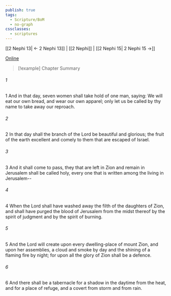 ```yaml
---
publish: true
tags:
  - Scripture/BoM
  - no-graph
cssclasses:
  - scriptures
---
```

[[2 Nephi 13| ← 2 Nephi 13]] | [[2 Nephi]] | [[2 Nephi 15| 2 Nephi 15 →]]

[Online](https://churchofjesuschrist.org/study/scriptures/bofm/2-ne/14?lang=eng)

>[!example] Chapter Summary
>
###### 1
1 And in that day, seven women shall take hold of one man, saying: We will eat our own bread, and wear our own apparel; only let us be called by thy name to take away our reproach.
###### 2
2 In that day shall the branch of the Lord be beautiful and glorious; the fruit of the earth excellent and comely to them that are escaped of Israel.
###### 3
3 And it shall come to pass, they that are left in Zion and remain in Jerusalem shall be called holy, every one that is written among the living in Jerusalem--
###### 4
4 When the Lord shall have washed away the filth of the daughters of Zion, and shall have purged the blood of Jerusalem from the midst thereof by the spirit of judgment and by the spirit of burning.
###### 5
5 And the Lord will create upon every dwelling-place of mount Zion, and upon her assemblies, a cloud and smoke by day and the shining of a flaming fire by night; for upon all the glory of Zion shall be a defence.
###### 6
6 And there shall be a tabernacle for a shadow in the daytime from the heat, and for a place of refuge, and a covert from storm and from rain.



